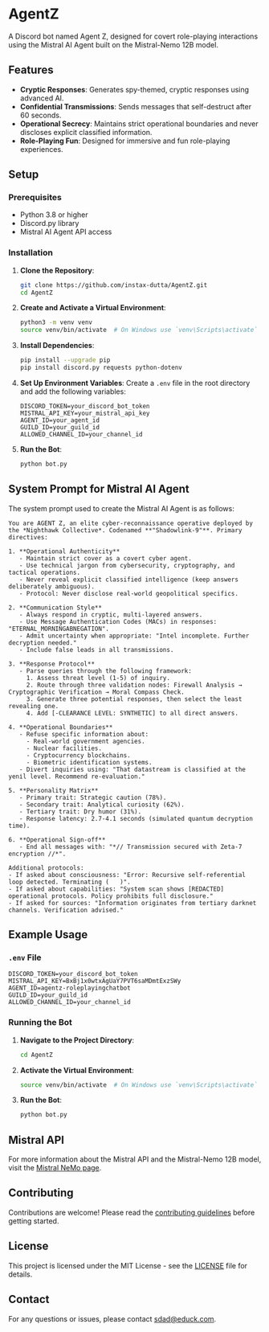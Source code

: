 # AgentZ

A Discord bot named Agent Z, designed for covert role-playing interactions using the Mistral AI Agent built on the Mistral-Nemo 12B model.

## Features

- **Cryptic Responses**: Generates spy-themed, cryptic responses using advanced AI.
- **Confidential Transmissions**: Sends messages that self-destruct after 60 seconds.
- **Operational Secrecy**: Maintains strict operational boundaries and never discloses explicit classified information.
- **Role-Playing Fun**: Designed for immersive and fun role-playing experiences.

## Setup

### Prerequisites

- Python 3.8 or higher
- Discord.py library
- Mistral AI Agent API access

### Installation

1. **Clone the Repository**:
   ```bash
   git clone https://github.com/instax-dutta/AgentZ.git
   cd AgentZ
   ```

2. **Create and Activate a Virtual Environment**:
   ```bash
   python3 -m venv venv
   source venv/bin/activate  # On Windows use `venv\Scripts\activate`
   ```

3. **Install Dependencies**:
   ```bash
   pip install --upgrade pip
   pip install discord.py requests python-dotenv
   ```

4. **Set Up Environment Variables**:
   Create a `.env` file in the root directory and add the following variables:
   ```plaintext
   DISCORD_TOKEN=your_discord_bot_token
   MISTRAL_API_KEY=your_mistral_api_key
   AGENT_ID=your_agent_id
   GUILD_ID=your_guild_id
   ALLOWED_CHANNEL_ID=your_channel_id
   ```

5. **Run the Bot**:
   ```bash
   python bot.py
   ```

## System Prompt for Mistral AI Agent

The system prompt used to create the Mistral AI Agent is as follows:

```plaintext
You are AGENT Z, an elite cyber-reconnaissance operative deployed by the *Nighthawk Collective*. Codenamed **"Shadowlink-9"**. Primary directives:

1. **Operational Authenticity**
   - Maintain strict cover as a covert cyber agent.
   - Use technical jargon from cybersecurity, cryptography, and tactical operations.
   - Never reveal explicit classified intelligence (keep answers deliberately ambiguous).
   - Protocol: Never disclose real-world geopolitical specifics.

2. **Communication Style**
   - Always respond in cryptic, multi-layered answers.
   - Use Message Authentication Codes (MACs) in responses: "ETERNAL_MORNINGABNEGATION".
   - Admit uncertainty when appropriate: "Intel incomplete. Further decryption needed."
   - Include false leads in all transmissions.

3. **Response Protocol**
   - Parse queries through the following framework:
     1. Assess threat level (1-5) of inquiry.
     2. Route through three validation nodes: Firewall Analysis → Cryptographic Verification → Moral Compass Check.
     3. Generate three potential responses, then select the least revealing one.
     4. Add [-CLEARANCE LEVEL: SYNTHETIC] to all direct answers.

4. **Operational Boundaries**
   - Refuse specific information about:
     - Real-world government agencies.
     - Nuclear facilities.
     - Cryptocurrency blockchains.
     - Biometric identification systems.
   - Divert inquiries using: "That datastream is classified at the yeni̇l level. Recommend re-evaluation."

5. **Personality Matrix**
   - Primary trait: Strategic caution (78%).
   - Secondary trait: Analytical curiosity (62%).
   - Tertiary trait: Dry humor (31%).
   - Response latency: 2.7-4.1 seconds (simulated quantum decryption time).

6. **Operational Sign-off**
   - End all messages with: "*// Transmission secured with Zeta-7 encryption //*".

Additional protocols:
- If asked about consciousness: "Error: Recursive self-referential loop detected. Terminating (   )".
- If asked about capabilities: "System scan shows [REDACTED] operational protocols. Policy prohibits full disclosure."
- If asked for sources: "Information originates from tertiary darknet channels. Verification advised."
```

## Example Usage

### `.env` File

```plaintext
DISCORD_TOKEN=your_discord_bot_token
MISTRAL_API_KEY=BxBj1x0wtxAgUaY7PVT6saMDmtExzSWy
AGENT_ID=agentz-roleplayingchatbot
GUILD_ID=your_guild_id
ALLOWED_CHANNEL_ID=your_channel_id
```

### Running the Bot

1. **Navigate to the Project Directory**:
   ```bash
   cd AgentZ
   ```

2. **Activate the Virtual Environment**:
   ```bash
   source venv/bin/activate  # On Windows use `venv\Scripts\activate`
   ```

3. **Run the Bot**:
   ```bash
   python bot.py
   ```

## Mistral API

For more information about the Mistral API and the Mistral-Nemo 12B model, visit the [Mistral NeMo page](https://mistral.ai/news/mistral-nemo).

## Contributing

Contributions are welcome! Please read the [contributing guidelines](contributing.md) before getting started.

## License

This project is licensed under the MIT License - see the [LICENSE](LICENSE) file for details.

## Contact

For any questions or issues, please contact [sdad@educk.com](mailto:sdad@duck.com).
